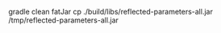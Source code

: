 

gradle clean fatJar
cp ./build/libs/reflected-parameters-all.jar /tmp/reflected-parameters-all.jar
